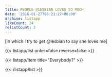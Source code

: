 ```yaml
---
title: PEOPLE @LESBIAN LOVES SO MUCH
date: '2016-01-27T05:21:27+00:00'
archive: listapp
likeCount: 34
relistCount: 2
---
```


[in which I try to get @lesbian to say she loves me]

<!--more-->

{{< listapp/list order=false reverse=false >}}

   {{< listapp/item title="Everybody?" >}}

{{< /listapp/list >}}
